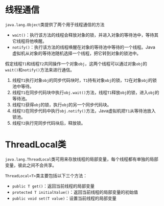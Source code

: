 # 线程通信

`java.lang.Object`类提供了两个用于线程通信的方法

- `wait()`：执行该方法的线程会释放对象的锁，并进入对象的等待池中，等待其它线程将他唤醒。
- `notify()`：执行该方法的线程唤醒在对象的等待池中等待的一个线程。Java虚拟机从对象的等待池随机选择一个线程，把它转到对象的锁池中。

假定线程`T1`和线程`T2`共同操作一个对象`obj`，这两个线程可以通过对象`obj`的`wait()`和`notify()`方法来进行通信。

1. 线程`T1`执行对象`obj`的同步代码块时，`T1`持有对象`obj`的锁，`T2`在对象`obj`的锁池中等待。
2. 线程`T1`在同步代码块中执行`obj.wait()`方法，线程`T1`释放`obj`的锁，进入`obj`的等待池。
3. 线程`T2`获得`obj`的锁，执行`obj`的另一个同步代码块。
4. 线程`T2`在同步代码中执行`obj.notify()`方法，Java虚拟机把`T1`从等待池放入锁池。
5. 线程`T2`执行完同步代码块后，释放锁。

# ThreadLocal类

`java.lang.ThreadLocal`类可用来存放线程的局部变量，每个线程都有单独的局部变量，彼此之间不会共享。

`ThreadLocal<T>`类主要包括以下三个方法：

- `public T get()`：返回当前线程的局部变量
- `protected T initialValue()`：返回当前线程的局部变量的初始值
- `public void set(T value)`：设置当前线程的局部变量

